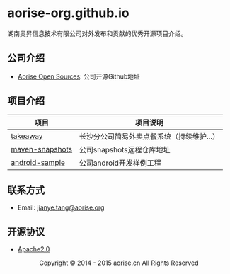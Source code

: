 # aorise-org.github.io  
湖南奥昇信息技术有限公司对外发布和贡献的优秀开源项目介绍。  

## 公司介绍
- [Aorise Open Sources](https://github.com/aorise-org): 公司开源Github地址


## 项目介绍

|                               项目                               |       项目说明                    |
| ---------------------------------------------------------------- | ----------------------------------------- |
| [takeaway](https://aorise-org.github.io/takeaway/)               | 长沙分公司简易外卖点餐系统（持续维护...） |
| [maven-snapshots](https://aorise-org.github.io/maven-snapshots/) | 公司snapshots远程仓库地址                          |
| [android-sample](https://aorise-org.github.io/android-sample/)   | 公司android开发样例工程                   |


## 联系方式
- Email: [jianye.tang@aorise.org](mailto:jianye.tang@aoirse.org)

## 开源协议
- [Apache2.0](http://www.apache.org/licenses/LICENSE-2.0.html)

<center>Copyright © 2014 - 2015 aorise.cn All Rights Reserved</center>